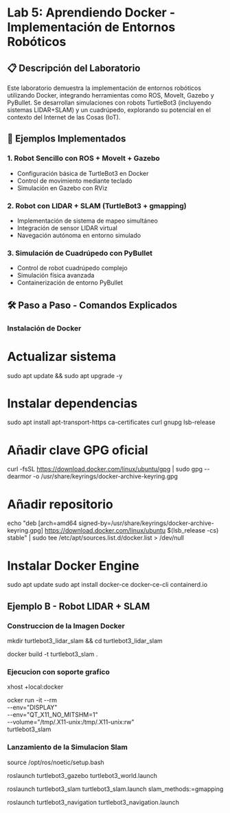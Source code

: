 # Lab 5: Aprendiendo Docker - Implementación de Entornos Robóticos

## 📋 Descripción del Laboratorio
Este laboratorio demuestra la implementación de entornos robóticos utilizando Docker, integrando herramientas como ROS, MoveIt, Gazebo y PyBullet. Se desarrollan simulaciones con robots TurtleBot3 (incluyendo sistemas LIDAR+SLAM) y un cuadrúpedo, explorando su potencial en el contexto del Internet de las Cosas (IoT).

## 🚀 Ejemplos Implementados

### 1. Robot Sencillo con ROS + MoveIt + Gazebo
- Configuración básica de TurtleBot3 en Docker
- Control de movimiento mediante teclado
- Simulación en Gazebo con RViz

### 2. Robot con LIDAR + SLAM (TurtleBot3 + gmapping)
- Implementación de sistema de mapeo simultáneo
- Integración de sensor LIDAR virtual
- Navegación autónoma en entorno simulado

### 3. Simulación de Cuadrúpedo con PyBullet
- Control de robot cuadrúpedo complejo
- Simulación física avanzada
- Containerización de entorno PyBullet

## 🛠️ Paso a Paso - Comandos Explicados

### Instalación de Docker
# Actualizar sistema
sudo apt update && sudo apt upgrade -y

# Instalar dependencias
sudo apt install apt-transport-https ca-certificates curl gnupg lsb-release

# Añadir clave GPG oficial
curl -fsSL https://download.docker.com/linux/ubuntu/gpg | sudo gpg --dearmor -o /usr/share/keyrings/docker-archive-keyring.gpg

# Añadir repositorio
echo "deb [arch=amd64 signed-by=/usr/share/keyrings/docker-archive-keyring.gpg] https://download.docker.com/linux/ubuntu $(lsb_release -cs) stable" | sudo tee /etc/apt/sources.list.d/docker.list > /dev/null

# Instalar Docker Engine
sudo apt update
sudo apt install docker-ce docker-ce-cli containerd.io

## Ejemplo B - Robot LIDAR + SLAM 

### Construccion de la Imagen Docker

mkdir turtlebot3_lidar_slam && cd turtlebot3_lidar_slam

docker build -t turtlebot3_slam .

### Ejecucion con soporte grafico

xhost +local:docker

ocker run -it --rm \
    --env="DISPLAY" \
    --env="QT_X11_NO_MITSHM=1" \
    --volume="/tmp/.X11-unix:/tmp/.X11-unix:rw" \
    turtlebot3_slam

### Lanzamiento de la Simulacion Slam

source /opt/ros/noetic/setup.bash

roslaunch turtlebot3_gazebo turtlebot3_world.launch

roslaunch turtlebot3_slam turtlebot3_slam.launch slam_methods:=gmapping

roslaunch turtlebot3_navigation turtlebot3_navigation.launch

